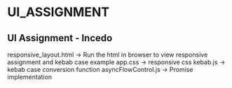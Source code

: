 # UI_ASSIGNMENT
UI Assignment - Incedo
-------------------------------
responsive_layout.html -> Run the html in browser to view responsive assignment and kebab case example
app.css -> responsive css
kebab.js -> kebab case conversion function
asyncFlowControl.js -> Promise implementation
